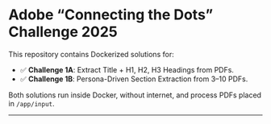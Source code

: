 # Adobe “Connecting the Dots” Challenge 2025

This repository contains Dockerized solutions for:

- ✅ **Challenge 1A**: Extract Title + H1, H2, H3 Headings from PDFs.
- ✅ **Challenge 1B**: Persona-Driven Section Extraction from 3–10 PDFs.

Both solutions run inside Docker, without internet, and process PDFs placed in `/app/input`.

---